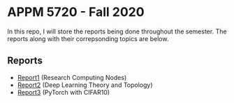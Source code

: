 # APPM 5720 - Fall 2020
In this repo, I will store the reports being done throughout the semester. The reports along with their correpsonding topics are below.
## Reports
* [Report1](/Report1/) (Research Computing Nodes)
* [Report2](/Report2/) (Deep Learning Theory and Topology)
* [Report3](/Report3/) (PyTorch with CIFAR10)